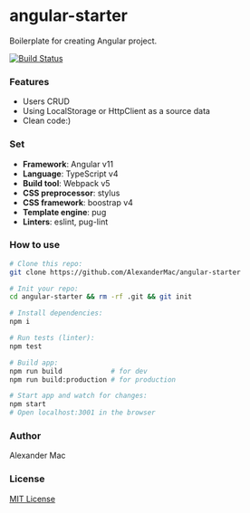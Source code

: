 # angular-starter
Boilerplate for creating Angular project.

[![Build Status](https://github.com/AlexanderMac/angular-starter/workflows/CI/badge.svg)](https://github.com/AlexanderMac/angular-starter/actions?query=workflow%3ACI)

### Features
- Users CRUD
- Using LocalStorage or HttpClient as a source data
- Clean code:)

### Set
- **Framework**: Angular v11
- **Language**: TypeScript v4
- **Build tool**: Webpack v5
- **CSS preprocessor**: stylus
- **CSS framework**: boostrap v4
- **Template engine**: pug
- **Linters**: eslint, pug-lint

### How to use
```sh
# Clone this repo:
git clone https://github.com/AlexanderMac/angular-starter

# Init your repo:
cd angular-starter && rm -rf .git && git init

# Install dependencies:
npm i

# Run tests (linter):
npm test

# Build app:
npm run build            # for dev
npm run build:production # for production

# Start app and watch for changes:
npm start
# Open localhost:3001 in the browser
```

### Author
Alexander Mac

### License
[MIT License](license)

